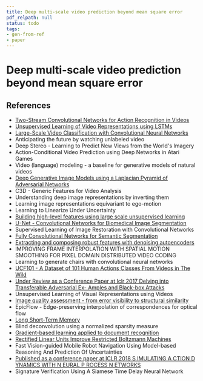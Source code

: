 ```yaml
---
title: Deep multi-scale video prediction beyond mean square error
pdf_relpath: null
status: todo
tags:
- gen-from-ref
- paper
---
```


# Deep multi-scale video prediction beyond mean square error

## References

- [Two-Stream Convolutional Networks for Action Recognition in Videos](./two-stream-convolutional-networks-for-action-recognition-in-videos.md)
- [Unsupervised Learning of Video Representations using LSTMs](./unsupervised-learning-of-video-representations-using-lstms.md)
- [Large-Scale Video Classification with Convolutional Neural Networks](./large-scale-video-classification-with-convolutional-neural-networks.md)
- Anticipating the future by watching unlabeled video
- Deep Stereo - Learning to Predict New Views from the World's Imagery
- Action-Conditional Video Prediction using Deep Networks in Atari Games
- Video (language) modeling - a baseline for generative models of natural videos
- [Deep Generative Image Models using a Laplacian Pyramid of Adversarial Networks](./deep-generative-image-models-using-a-laplacian-pyramid-of-adversarial-networks.md)
- C3D - Generic Features for Video Analysis
- Understanding deep image representations by inverting them
- Learning image representations equivariant to ego-motion
- Learning to Linearize Under Uncertainty
- [Building high-level features using large scale unsupervised learning](./building-high-level-features-using-large-scale-unsupervised-learning.md)
- [U-Net - Convolutional Networks for Biomedical Image Segmentation](./u-net-convolutional-networks-for-biomedical-image-segmentation.md)
- Supervised Learning of Image Restoration with Convolutional Networks
- [Fully Convolutional Networks for Semantic Segmentation](./fully-convolutional-networks-for-semantic-segmentation.md)
- [Extracting and composing robust features with denoising autoencoders](./extracting-and-composing-robust-features-with-denoising-autoencoders.md)
- IMPROVING FRAME INTERPOLATION WITH SPATIAL MOTION SMOOTHING FOR PIXEL DOMAIN DISTRIBUTED VIDEO CODING
- Learning to generate chairs with convolutional neural networks
- [UCF101 - A Dataset of 101 Human Actions Classes From Videos in The Wild](./ucf101-a-dataset-of-101-human-actions-classes-from-videos-in-the-wild.md)
- [Under Review as a Conference Paper at Iclr 2017 Delving into Transferable Adversarial Ex- Amples and Black-box Attacks](./under-review-as-a-conference-paper-at-iclr-2017-delving-into-transferable-adversarial-ex-amples-and-black-box-attacks.md)
- Unsupervised Learning of Visual Representations using Videos
- [Image quality assessment - from error visibility to structural similarity](./image-quality-assessment-from-error-visibility-to-structural-similarity.md)
- EpicFlow - Edge-preserving interpolation of correspondences for optical flow
- [Long Short-Term Memory](./long-short-term-memory.md)
- Blind deconvolution using a normalized sparsity measure
- [Gradient-based learning applied to document recognition](./gradient-based-learning-applied-to-document-recognition.md)
- [Rectified Linear Units Improve Restricted Boltzmann Machines](./rectified-linear-units-improve-restricted-boltzmann-machines.md)
- Fast Vision-guided Mobile Robot Navigation Using Model-based Reasoning And Prediction Of Uncertainties
- [Published as a conference paper at ICLR 2018 S IMULATING A CTION D YNAMICS WITH N EURAL P ROCESS N ETWORKS](./published-as-a-conference-paper-at-iclr-2018-s-imulating-a-ction-d-ynamics-with-n-eural-p-rocess-n-etworks.md)
- Signature Verification Using A Siamese Time Delay Neural Network
